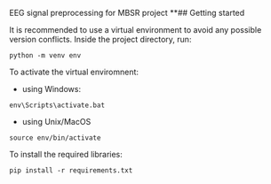 EEG signal preprocessing
for MBSR project 
**## Getting started 

It is recommended to use a virtual environment to avoid any possible version conflicts. Inside the project directory, run:
```shell
python -m venv env
```
To activate the virtual enviromnent:
- using Windows:
```shell
env\Scripts\activate.bat
```
- using Unix/MacOS 
```
source env/bin/activate
```
To install the required libraries:
```shell
pip install -r requirements.txt
```
